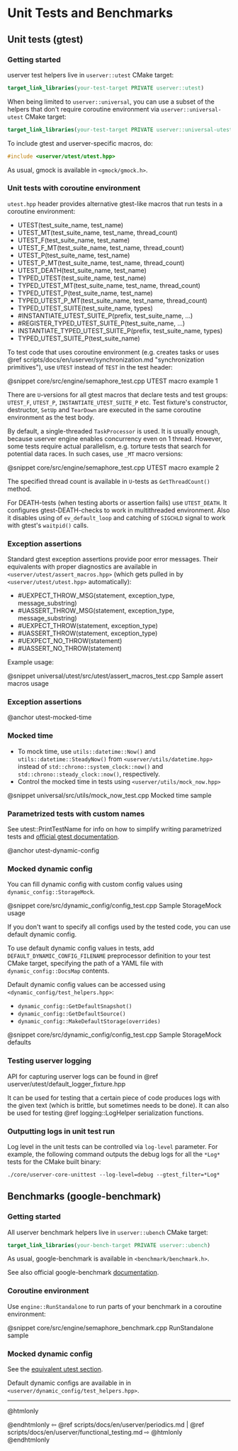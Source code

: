 # Unit Tests and Benchmarks

## Unit tests (gtest)

### Getting started

userver test helpers live in `userver::utest` CMake target:

```cmake
target_link_libraries(your-test-target PRIVATE userver::utest)
```

When being limited to `userver::universal`, you can use a subset of the helpers
that don't require coroutine environment via `userver::universal-utest`
CMake target:

```cmake
target_link_libraries(your-test-target PRIVATE userver::universal-utest)
```

To include gtest and userver-specific macros, do:

```cpp
#include <userver/utest/utest.hpp>
```

As usual, gmock is available in `<gmock/gmock.h>`.

### Unit tests with coroutine environment

`utest.hpp` header provides alternative gtest-like macros that run tests
in a coroutine environment:

*  UTEST(test_suite_name, test_name)
*  UTEST_MT(test_suite_name, test_name, thread_count)
*  UTEST_F(test_suite_name, test_name)
*  UTEST_F_MT(test_suite_name, test_name, thread_count)
*  UTEST_P(test_suite_name, test_name)
*  UTEST_P_MT(test_suite_name, test_name, thread_count)
*  UTEST_DEATH(test_suite_name, test_name)
*  TYPED_UTEST(test_suite_name, test_name)
*  TYPED_UTEST_MT(test_suite_name, test_name, thread_count)
*  TYPED_UTEST_P(test_suite_name, test_name)
*  TYPED_UTEST_P_MT(test_suite_name, test_name, thread_count)
*  TYPED_UTEST_SUITE(test_suite_name, types)
*  #INSTANTIATE_UTEST_SUITE_P(prefix, test_suite_name, ...)
*  #REGISTER_TYPED_UTEST_SUITE_P(test_suite_name, ...)
*  INSTANTIATE_TYPED_UTEST_SUITE_P(prefix, test_suite_name, types)
*  TYPED_UTEST_SUITE_P(test_suite_name)

To test code that uses coroutine environment (e.g. creates tasks or uses
@ref scripts/docs/en/userver/synchronization.md "synchronization primitives"),
use `UTEST` instead of `TEST` in the test header:

@snippet core/src/engine/semaphore_test.cpp  UTEST macro example 1

There are `U`-versions for all gtest macros that declare tests and test groups:
`UTEST_F`, `UTEST_P`, `INSTANTIATE_UTEST_SUITE_P` etc. Test fixture's
constructor, destructor, `SetUp` and `TearDown` are executed in the same
coroutine environment as the test body.

By default, a single-threaded `TaskProcessor` is used. It is usually enough,
because userver engine enables concurrency even on 1 thread. However, some tests
require actual parallelism, e.g. torture tests that search for potential data
races. In such cases, use `_MT` macro versions:

@snippet core/src/engine/semaphore_test.cpp  UTEST macro example 2

The specified thread count is available in `U`-tests as `GetThreadCount()` method.

For DEATH-tests (when testing aborts or assertion fails) use `UTEST_DEATH`. It
configures gtest-DEATH-checks to work in multithreaded environment. Also it
disables using of `ev_default_loop` and catching of `SIGCHLD` signal to work
with gtest's `waitpid()` calls.

### Exception assertions

Standard gtest exception assertions provide poor error messages. Their
equivalents with proper diagnostics are available in `<userver/utest/assert_macros.hpp>`
(which gets pulled in by `<userver/utest/utest.hpp>` automatically):

* #UEXPECT_THROW_MSG(statement, exception_type, message_substring)
* #UASSERT_THROW_MSG(statement, exception_type, message_substring)
* #UEXPECT_THROW(statement, exception_type)
* #UASSERT_THROW(statement, exception_type)
* #UEXPECT_NO_THROW(statement)
* #UASSERT_NO_THROW(statement)

Example usage:

@snippet universal/utest/src/utest/assert_macros_test.cpp  Sample assert macros usage

### Exception assertions

@anchor utest-mocked-time
### Mocked time

- To mock time, use `utils::datetime::Now()` and `utils::datetime::SteadyNow()`
  from `<userver/utils/datetime.hpp>` instead of
  `std::chrono::system_clock::now()` and `std::chrono::steady_clock::now()`,
  respectively. 
- Control the mocked time in tests using `<userver/utils/mock_now.hpp>`

@snippet universal/src/utils/mock_now_test.cpp  Mocked time sample

### Parametrized tests with custom names

See utest::PrintTestName for info on how to simplify writing parametrized
tests and [official gtest documentation](https://google.github.io/googletest/).

@anchor utest-dynamic-config
### Mocked dynamic config

You can fill dynamic config with custom config values
using `dynamic_config::StorageMock`.

@snippet core/src/dynamic_config/config_test.cpp Sample StorageMock usage

If you don't want to specify all configs used by the tested code, you can use
default dynamic config.

To use default dynamic config values in tests, add
`DEFAULT_DYNAMIC_CONFIG_FILENAME` preprocessor definition to your test CMake
target, specifying the path of a YAML file with `dynamic_config::DocsMap`
contents.

Default dynamic config values can be accessed using `<dynamic_config/test_helpers.hpp>`:

- `dynamic_config::GetDefaultSnapshot()`
- `dynamic_config::GetDefaultSource()`
- `dynamic_config::MakeDefaultStorage(overrides)`

@snippet core/src/dynamic_config/config_test.cpp Sample StorageMock defaults

### Testing userver logging

API for capturing userver logs can be found in
@ref userver/utest/default_logger_fixture.hpp

It can be used for testing that a certain piece of code produces logs
with the given text (which is brittle, but sometimes needs to be done).
It can also be used for testing @ref logging::LogHelper serialization functions.

### Outputting logs in unit test run

Log level in the unit tests can be controlled via `log-level` parameter. For example, the following command outputs
the debug logs for all the `*Log*` tests for the CMake built binary:

```shell
./core/userver-core-unittest --log-level=debug --gtest_filter=*Log*
```


## Benchmarks (google-benchmark)

### Getting started

All userver benchmark helpers live in `userver::ubench` CMake target:

```cmake
target_link_libraries(your-bench-target PRIVATE userver::ubench)
```

As usual, google-benchmark is available in `<benchmark/benchmark.h>`.

See also official google-benchmark [documentation](https://github.com/google/benchmark/blob/main/README.md).

### Coroutine environment

Use `engine::RunStandalone` to run parts of your benchmark in a coroutine environment:

@snippet core/src/engine/semaphore_benchmark.cpp  RunStandalone sample

### Mocked dynamic config

See the [equivalent utest section](#utest-dynamic-config).

Default dynamic configs are available in
in `<userver/dynamic_config/test_helpers.hpp>`.


----------

@htmlonly <div class="bottom-nav"> @endhtmlonly
⇦ @ref scripts/docs/en/userver/periodics.md | @ref scripts/docs/en/userver/functional_testing.md ⇨
@htmlonly </div> @endhtmlonly
